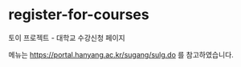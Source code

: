 # register-for-courses
토이 프로젝트 - 대학교 수강신청 페이지

메뉴는 https://portal.hanyang.ac.kr/sugang/sulg.do 를 참고하였습니다.

